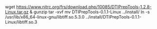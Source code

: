 wget https://www.nitrc.org/frs/download.php/10085/DTIPrepTools-1.2.8-Linux.tar.gz &
gunzip
tar -xvf
mv DTIPrepTools-0.1.1-Linux ../install/
ln -s /usr/lib/x86_64-linux-gnu/libtiff.so.5.3.0 ../install/DTIPrepTools-0.1.1-Linux/libtiff.so.3

